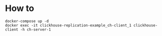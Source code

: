
# How to

    docker-compose up -d
    docker exec -it clickhouse-replication-example_ch-client_1 clickhouse-client -h ch-server-1
